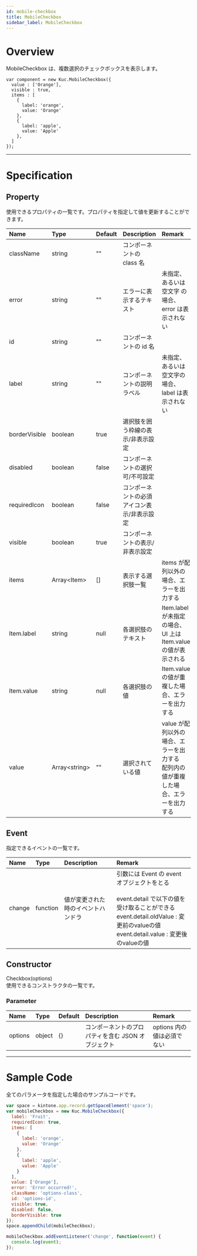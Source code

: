 ```yaml
---
id: mobile-checkbox
title: MobileCheckbox
sidebar_label: MobileCheckbox
---
```


# Overview

MobileCheckbox は、複数選択のチェックボックスを表示します。

```KUCComponentRenderer {"id":"mobile_checkbox_render"}
var component = new Kuc.MobileCheckbox({
  value : ['Orange'],
  visible : true,
  items : [
    {
      label: 'orange',
      value: 'Orange'
    },
    {
      label: 'apple',
      value: 'Apple'
    },
  ]
});
```

---

# Specification

## Property

使用できるプロパティの一覧です。プロパティを指定して値を更新することができます。

| Name | Type | Default | Description | Remark |
| :--- | :--- | :--- | :--- | :--- |
| className | string | "" | コンポーネントの class 名 ||
| error | string | "" | エラーに表示するテキスト | 未指定、あるいは空文字 の場合、error は表示されない |
| id | string | "" | コンポーネントの id 名 ||
| label | string | "" | コンポーネントの説明ラベル | 未指定、あるいは空文字の場合、label は表示されない |
| borderVisible | boolean | true | 選択肢を囲う枠線の表示/非表示設定 ||
| disabled | boolean | false | コンポーネントの選択可/不可設定 ||
| requiredIcon | boolean | false | コンポーネントの必須アイコン表示/非表示設定 ||
| visible | boolean | true | コンポーネントの表示/非表示設定 ||
| items | Array\<Item\> | [] | 表示する選択肢一覧 | items が配列以外の場合、エラーを出力する |
| Item.label | string | null | 各選択肢のテキスト | Item.label が未指定の場合、UI 上は Item.value の値が表示される |
| Item.value | string | null | 各選択肢の値 | Item.value の値が重複した場合、エラーを出力する |
| value | Array\<string\> | "" | 選択されている値 | value が配列以外の場合、エラーを出力する<br>配列内の値が重複した場合、エラーを出力する |

## Event

指定できるイベントの一覧です。

| Name | Type | Description | Remark |
| :--- | :--- | :--- | :--- |
| change | function | 値が変更された時のイベントハンドラ | 引数には Event の event オブジェクトをとる<br><br>event.detail で以下の値を受け取ることができる<br>event.detail.oldValue : 変更前のvalueの値<br>event.detail.value : 変更後のvalueの値 |

## Constructor

Checkbox(options)  
使用できるコンストラクタの一覧です。

### Parameter

| Name | Type | Default | Description | Remark |
| :--- | :--- | :--- | :--- | :--- |
| options | object | {} | コンポーネントのプロパティを含む JSON オブジェクト | options 内の値は必須でない |

---

# Sample Code

全てのパラメータを指定した場合のサンプルコードです。

```javascript
var space = kintone.app.record.getSpaceElement('space');
var mobileCheckbox = new Kuc.MobileCheckbox({
  label: 'Fruit',
  requiredIcon: true,
  items: [
    { 
      label: 'orange',
      value: 'Orange' 
    },
    { 
      label: 'apple',
      value: 'Apple' 
    }
  ],
  value: ['Orange'],
  error: 'Error occurred!',
  className: 'options-class',
  id: 'options-id',
  visible: true,
  disabled: false,
  borderVisible: true
});
space.appendChild(mobileCheckbox);

mobileCheckbox.addEventListener('change', function(event) {
  console.log(event);
});
```
